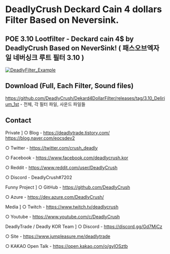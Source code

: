 # DeadlyCrush Deckard Cain 4 dollars Filter Based on Neversink.
## POE 3.10 Lootfilter - Deckard cain 4$ by DeadlyCrush Based on NeverSink! ( 패스오브엑자일 네버싱크 루트 필터 3.10 )
[![DeadlyFilter_Example](https://postfiles.pstatic.net/MjAyMDA0MDhfMjkz/MDAxNTg2MzI1MDE2NjIy.ZQaMP7dRKbTMBcrr7IGTyg1VnkDrLRoATqHBA0S1aI8g.K9kehAa06biZLyCtTAGrUe6kAn3zYMSzIoH-BKs1Ipcg.JPEG.eocsdev2/Deadly_2020_0408_006.jpg?type=w773)](https://youtu.be/xuvF_PzsMwk)

## Download (Full, Each Filter, Sound files)
https://github.com/DeadlyCrush/Dekard4DollarFilter/releases/tag/3.10_Delirium_1st - 전체, 각 필터 파일, 사운드 파일들

## Contact

Private ]
○ Blog - https://deadlytrade.tistory.com/ https://blog.naver.com/eocsdev2 

○ Twitter - https://twitter.com/crush_deadly

○ Facebook - https://www.facebook.com/deadlycrush.kor

○ Reddit - https://www.reddit.com/user/DeadlyCrush

○ Discord - DeadlyCrush#7202


Funny Project ]
○ GitHub - https://github.com/DeadlyCrush

○ Azure - https://dev.azure.com/DeadlyCrush/


Media ]
○ Twitch - https://www.twitch.tv/deadlycrush

○ Youtube - https://www.youtube.com/c/DeadlyCrush


DeadlyTrade / Deadly KOR Team ]
○ Discord - https://discord.gg/Gd7MjCz

○ Site - https://www.jumpleasure.me/deadlytrade

○ KAKAO Open Talk - https://open.kakao.com/o/gylOSztb

